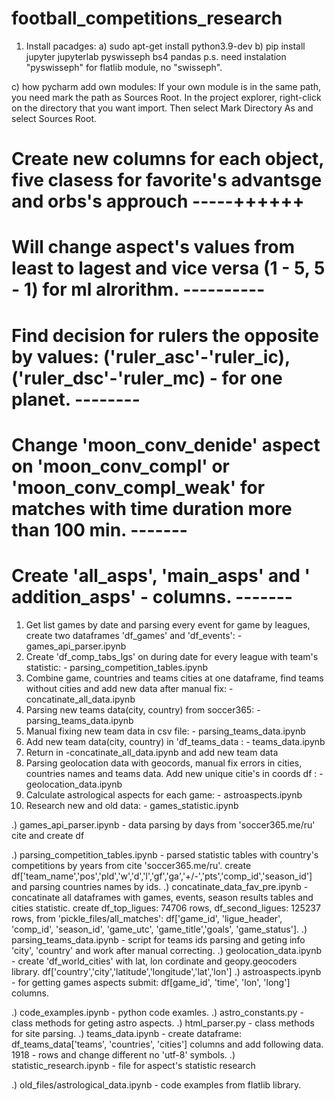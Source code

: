 # football_competitions_research
1) Install pacadges:
a) sudo apt-get install python3.9-dev
b) pip install jupyter jupyterlab pyswisseph bs4 pandas
    p.s. need instalation "pyswisseph" for flatlib module, no "swisseph". 

c) how pycharm add own modules:
    If your own module is in the same path, you need mark the path as Sources Root. In the project explorer, 
    right-click on the directory that you want import. Then select Mark Directory As and select Sources Root.

# Create new columns for each object, five clasess for favorite's advantsge and orbs's approuch  -----++++++
# Will change aspect's values from least to lagest and vice versa (1 - 5, 5 - 1) for ml alrorithm. ----------
# Find decision for rulers the opposite by values: ('ruler_asc'-'ruler_ic), ('ruler_dsc'-'ruler_mc) - for one planet. --------
# Change 'moon_conv_denide' aspect on 'moon_conv_compl' or 'moon_conv_compl_weak' for matches with time duration more than 100 min. -------
# Create 'all_asps', 'main_asps' and ' addition_asps' - columns. -------


1) Get list games by date and parsing every event for game by leagues, create two dataframes 'df_games' and 'df_events': - games_api_parser.ipynb 
2) Create 'df_comp_tabs_lgs' on during date for every league with team's statistic: - parsing_competition_tables.ipynb
3) Combine game, countries and teams cities at one dataframe, find teams without cities and add new data after manual fix: -concatinate_all_data.ipynb
4) Parsing new teams data(city, country) from soccer365: - parsing_teams_data.ipynb
5) Manual fixing new team data in csv file: - parsing_teams_data.ipynb
6) Add new team data(city, country) in 'df_teams_data : - teams_data.ipynb
7) Return in -concatinate_all_data.ipynb and add new team data
8) Parsing geolocation data with geocords, manual fix errors in cities, countries names and teams data. Add new unique citie's in coords df : -geolocation_data.ipynb
9) Calculate astrological aspects for each game: - astroaspects.ipynb
10) Research new and old data: - games_statistic.ipynb 

.)
games_api_parser.ipynb           - data parsing by days from 'soccer365.me/ru' cite and create df 
                          
.)
parsing_competition_tables.ipynb - parsed statistic tables with country's competitions by years from cite 'soccer365.me/ru'.
                                   create df['team_name','pos','pld','w','d','l','gf','ga','+/-','pts','comp_id','season_id'] 
                                   and parsing countries names by ids.
.)
concatinate_data_fav_pre.ipynb -   concatinate all dataframes with games, events, season results tables and cities statistic.
                                   create df_top_ligues: 74706 rows, df_second_ligues: 125237 rows, from 'pickle_files/all_matches': 
                                   df['game_id', 'ligue_header', 'comp_id', 'season_id', 'game_utc', 'game_title','goals', 'game_status'].
.)
parsing_teams_data.ipynb          - script for teams ids parsing and geting info 'city', 'country' and work after manual correcting.
.)
geolocation_data.ipynb            - create 'df_world_cities' with lat, lon cordinate and geopy.geocoders library.
                                    df['country','city','latitude','longitude','lat','lon']
.) 
astroaspects.ipynb                - for getting games aspects submit: df[game_id', 'time', 'lon', 'long'] columns.

  
.)
code_examples.ipynb              - python code examles.
.)
astro_constants.py               - class methods for geting astro aspects.
.)
html_parser.py                   - class methods for site parsing.
.)
teams_data.ipynb                 - create dataframe: df_teams_data['teams', 'countries', 'cities'] columns and add following data.
                                   1918 - rows and change different no 'utf-8' symbols.
.)
statistic_research.ipynb         - file for aspect's statistic research

.)
old_files/astrological_data.ipynb - code examples from flatlib library.




